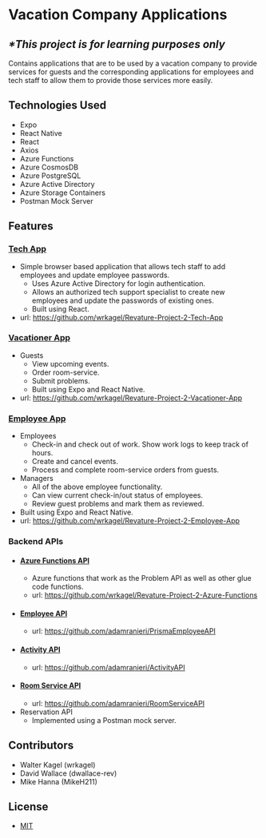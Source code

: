 # Vacation Company Applications
## ***\*This project is for learning purposes only***
Contains applications that are to be used by a vacation company to provide services for guests and the corresponding applications for employees and tech staff to allow them to provide those services more easily.

## Technologies Used
- Expo
- React Native
- React
- Axios
- Azure Functions
- Azure CosmosDB
- Azure PostgreSQL 
- Azure Active Directory
- Azure Storage Containers
- Postman Mock Server

## Features

### [Tech App](https://github.com/wrkagel/Revature-Project-2-Tech-App)
- Simple browser based application that allows tech staff to add employees and update employee passwords.
  - Uses Azure Active Directory for login authentication.
  - Allows an authorized tech support specialist to create new employees and update the passwords of existing ones.
  - Built using React.
- url: https://github.com/wrkagel/Revature-Project-2-Tech-App

### [Vacationer App](https://github.com/wrkagel/Revature-Project-2-Vacationer-App)
- Guests
  - View upcoming events.
  - Order room-service.
  - Submit problems.
  - Built using Expo and React Native.
- url: https://github.com/wrkagel/Revature-Project-2-Vacationer-App

### [Employee App](https://github.com/wrkagel/Revature-Project-2-Employee-App)
  - Employees
    - Check-in and check out of work. Show work logs to keep track of hours.
    - Create and cancel events.
    - Process and complete room-service orders from guests.
  - Managers
    - All of the above employee functionality.
    - Can view current check-in/out status of employees.
    - Review guest problems and mark them as reviewed.
  - Built using Expo and React Native.
  - url: https://github.com/wrkagel/Revature-Project-2-Employee-App

### Backend APIs
  - #### [Azure Functions API](https://github.com/wrkagel/Revature-Project-2-Azure-Functions)
    - Azure functions that work as the Problem API as well as other glue code functions.
    - url: https://github.com/wrkagel/Revature-Project-2-Azure-Functions
  - #### [Employee API](https://github.com/adamranieri/PrismaEmployeeAPI)
    - url: https://github.com/adamranieri/PrismaEmployeeAPI
  - #### [Activity API](https://github.com/adamranieri/ActivityAPI)
    - url: https://github.com/adamranieri/ActivityAPI
  - #### [Room Service API](https://github.com/adamranieri/RoomServiceAPI)
    - url: https://github.com/adamranieri/RoomServiceAPI
  - Reservation API
    - Implemented using a Postman mock server.

## Contributors
- Walter Kagel (wrkagel)
- David Wallace (dwallace-rev)
- Mike Hanna (MikeH211)

## License
- [MIT](LICENSE)